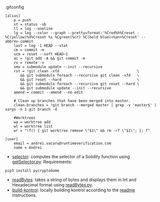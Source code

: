 .gitconfig

```
[alias]
	p = push
	st = status -sb
	ll = log --oneline
	lg = log --color --graph --pretty=format:'%Cred%h%Creset -%C(yellow)%d%Creset %s %Cgreen(%cr) %C(bold blue)<%an>%Creset' --abbrev-commit
	last = log -1 HEAD --stat
	cm = commit -m
	ucm = reset --soft HEAD~1
	ac = !git add -A && git commit -m
	rv = remote -v
	smu = submodule update --init --recursive
	rst = !git clean -xfd                                    \
	   && git submodule foreach --recursive git clean -xfd   \
	   && git reset --hard                                   \
	   && git submodule foreach --recursive git reset --hard \
	   && git submodule update --init --recursive
	amend = commit --amend --no-edit

	# Clean up branches that have been merged into master.
	clean-branches = !git branch --merged master | grep -v 'master$' | xargs -n 1 git branch -d

	#Worktrees
	wa = worktree add
	wl = worktree list
	wr = "!f() { git worktree remove \"$1\" && rm -rf \"$1\"; }; f"

[user]
	email = andrei.vacaru@runtimeverification.com
	name = Andrei
```

- [selector](./scripts/selector): computes the selector of a Solidity function using [getSelector.py](./scripts/python/bin/getSelector.py).
Requirements:
```
pip3 install pycryptodome
```

- [readBytes](./scripts/readBytes): takes a string of bytes and displays them in Int and Hexadecimal format using [readBytes.py](./scripts/python/bin/readBytes.py).
- [build-kontrol](./build-kontrol): locally building kontrol according to the [readme](https://github.com/runtimeverification/kontrol#build-from-source) instructions.